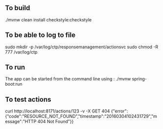 ## To build
./mvnw clean install checkstyle:checkstyle


## To be able to log to file
sudo mkdir -p /var/log/ctp/responsemanagement/actionsvc sudo chmod -R 777 /var/log/ctp


## To run
The app can be started from the command line using : ./mvnw spring-boot:run


## To test actions
curl http://localhost:8171/actions/123 -v -X GET
404 {"error":{"code":"RESOURCE_NOT_FOUND","timestamp":"20160304102431729","message":"HTTP 404 Not Found"}}


